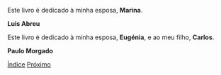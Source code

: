 





Este livro é dedicado à minha esposa, **Marina**.

**Luis Abreu**






Este livro é dedicado à minha esposa, **Eugénia**, e ao meu filho, **Carlos**.

**Paulo Morgado**


[Índice](index.md) [Próximo](II-agradecimentos)